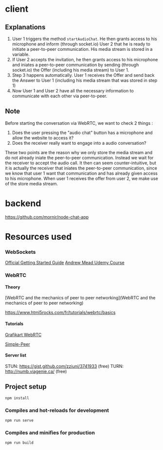 # client

## Explanations

1.  User 1 triggers the method `startAudioChat`. He then grants access to his microphone and inform (through socket.io) User 2 that he is ready to initiate a peer-to-peer communication. His media stream is stored in a variable.
1.  If User 2 accepts the invitation, he then grants access to his microphone and iniates a peer-to-peer communication by sending (through socket.io) the Offer (including his media stream) to User 1.
1.  Step 3 happens automatically. User 1 receives the Offer and send back the Answer to User 1 (including his media stream that was stored in step 1)
1.  Now User 1 and User 2 have all the necessary information to communicate with each other via peer-to-peer.

## Note

Before starting the conversation via WebRTC, we want to check 2 things :

1.  Does the user pressing the "audio chat" button has a microphone and allow the website to access it?
2.  Does the receiver really want to engage into a audio conversation?

These two points are the reason why we only store the media stream and do not already iniate the peer-to-peer communication.
Instead we wait for the receiver to accept the audio call. It then can seem counter-intuitive, but it is actually the receiver that iniates the peer-to-peer communication, since we know that user 1 want that communication and has already given access to his microphone. When user 1 receives the offer from user 2, we make use of the store media stream.

# backend
https://github.com/mornir/node-chat-app

# Resources used

### WebSockets

[Official Getting Started Guide](https://socket.io/get-started/chat/)
[Andrew Mead Udemy Course](https://github.com/andrewjmead/node-course-2-chat-app)

### WebRTC

#### Theory

[WebRTC and the mechanics of peer to peer networking](WebRTC and the mechanics of peer to peer networking)

https://www.html5rocks.com/fr/tutorials/webrtc/basics

#### Tutorials

[Grafikart WebRTC](https://www.grafikart.fr/tutoriels/javascript/webrtc-864)

[Simple-Peer](https://github.com/feross/simple-peer)

#### Server list

STUN: https://gist.github.com/zziuni/3741933 (free)
TURN: http://numb.viagenie.ca/ (free)

## Project setup

```
npm install
```

### Compiles and hot-reloads for development

```
npm run serve
```

### Compiles and minifies for production

```
npm run build
```
